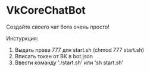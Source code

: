 # VkCoreChatBot
Создайте своего чат бота очень просто!

Инстуркция:
1) Выдать права 777 для start.sh (chmod 777 start.sh)
2) Вписать токен от ВК в bot.json
3) Ввести команду './start.sh' или 'sh start.sh'
